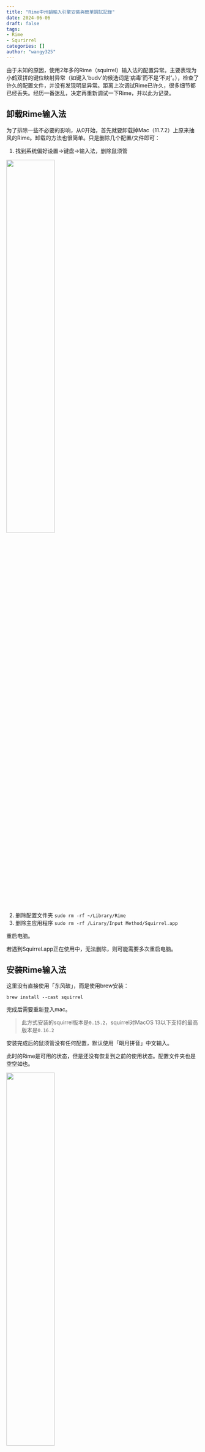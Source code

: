 ```yaml
---
title: "Rime中州韻輸入引擎安裝與簡單調試記錄"
date: 2024-06-06
draft: false
tags: 
- Rime
- Squrirrel
categories: []
author: "wangy325"
---
```


由于未知的原因，使用2年多的Rime（squirrel）输入法的配置异常。主要表现为小鹤双拼的键位映射异常（如键入‘budv’的候选词是‘病毒’而不是‘不对’。），检查了许久的配置文件，并没有发现明显异常。距离上次调试Rime已许久，很多细节都已经丢失。经历一番迷乱，决定再重新调试一下Rime，并以此为记录。

<!--more-->

## 卸载Rime输入法

为了排除一些不必要的影响，从0开始，首先就要卸载掉Mac（11.7.2）上原来抽风的Rime。卸载的方法也很简单。只是删除几个配置/文件即可：

1. 找到系统偏好设置->键盘->输入法，删除鼠须管

<img src="/img/rime/uninstall.png" width="50%" />

2. 删除配置文件夹
`sudo rm -rf ~/Library/Rime`
3. 删除主应用程序
`sudo rm -rf /Lirary/Input Method/Squirrel.app`

重启电脑。

若遇到Squirrel.app正在使用中，无法删除，则可能需要多次重启电脑。

## 安装Rime输入法

这里没有直接使用「东风破」，而是使用brew安装：

`brew install --cast squirrel`

完成后需要重新登入mac。

> 此方式安装的squirrel版本是`0.15.2`，squirrel对MacOS 13以下支持的最高版本是`0.16.2`

安装完成后的鼠须管没有任何配置，默认使用「朙月拼音」中文输入。

此时的Rime是可用的状态，但是还没有恢复到之前的使用状态。配置文件夹也是空空如也。

<img src="/img/rime/install_config_file.png" width="50%" />

## Rime的基本配置文件

这时候就需要使用「东风破」来安装配置文件了。

首先需要安装基础配置以及基础词汇

```bash
git clone --depth 1 https://github.com/rime/plum.git
cd plum
bash rime-install prelude 
bash rime-install essay
bash rime-install luna-pinyin 
```

克隆「东风破」项目到本地，进入项目文件夹。接下来分别安装：

- 基础配置文件
- 预设词汇和语言模型
- 朙月拼音（为了更好的输入体验，小鹤双拼依赖朙月拼音的词库）

接下来安装双拼配置文件：

`bash rime-install double-pinyin`

一直到这里都并没有定制化。

## 定制化

### 用户数据同步

编辑Rime配置文件夾下的`installation.yaml`，在文件最后加入以下内容：

`sync_dir: '/Users/wangy325/Library/Rime/sync'`

手动创建`sync`文件夹，重新部署之后，即可同步用户数据。

> 同步文件夾可以在硬盘任何地方，上述只是用作演示。

<img src="/img/rime/sync.png" width="30%" />

### squirrel_custom.yaml

> 📌Squirrel的配置支持「补丁」的方式，意即不用修改通过「plum」安装的默认配置，而是通过创建新的配置文件，以补丁的方式对其进行个性化设置。这样可以避免对默认配置文件作出修改而导致一系列难以排查的问题。
>
> Squirrel的配置文件通常以`some_config.yaml`命名，如果要定制化，只需要新创建一个`some_config_custom.yaml`配置文件，然后以`patch`为开头，进行配置即可。

`squirrel.yaml`文件主要配置了鼠鬚管輸入法的一些基本配置，如候選詞的排布方向，字体大小，配色方案等等，是最基础的配置。
以下配置片段截取了一些重要的，仅供参考。

```yaml
patch:
  us_keyboard_layout: true      # 鍵盤選項：應用美式鍵盤佈局
#  show_notifications_when: growl_is_running  # 狀態通知，默認裝有Growl時顯示，也可設爲全開（always）全關（never）
  style/horizontal: true        # 候選窗横向顯示
#  style/inline_preedit: false   # 非內嵌編碼行
#  style/font_face: "儷黑 Pro"    # 我喜歡的字體名稱
  style/font_point: 14          # 字號
#  style/corner_radius: 10       # 窗口圓角半徑
#  style/border_height: 0        # 窗口邊界高度，大於圓角半徑才有效果
#  style/border_width: 0         # 窗口邊界寬度，大於圓角半徑才有效果
  style/label_font_point: 14     # 候选词序号字号 建议和候选词字号一致
  style/comment_font_point: 14   # 候选词的注释字号，建议一样或者小于候选词字号
  style/color_scheme: cheese_blue     # 選擇配色方案
  style/corner_radius: 5        # 候选框圆角半径 
```

如果安装完成squirrel之后，并没有发现`squirrel.yaml`这个配置文件，可以在安装包中找到。安装包的位置在`/Library/Input Method/Squirrel.app`，显示包内容就可拷贝一份放在配置文件夹里了（不拷贝也并无影响）。

如果觉得默认/自带的配色方案都不太喜欢，定制一份「专属」的配色方案也很简单，热心的社区提供了易用的调色板：https://gjrobert.github.io/Rime-See-Me-squirrel/。

> 实际上，上面的`cheese_blue`，就是我使用调色板自己捣鼓出来的。😁️

某些特定的应用程序界面，可能只需要英文输入模式即可「如终端」，可以使用`app_options`标签对特定程序的输入方案进行定制：

```yaml
app_options:
  com.apple.Spotlight:
    ascii_mode: true
  com.alfredapp.Alfred:
    ascii_mode: true
  com.apple.Terminal:
    ascii_mode: true
    no_inline: true
    #...
```

上述配置已经包含在默认`squirrel.yaml`配置文件里了。

### default.custom.yaml

`default.custom`配置文件定义了输入方案选单、热键、候选字数量、punctuator「谓句读处理器」、recognizer「可谓规则匹配器」等配置。

以下列出了`default.yaml`的配置项（部分）

```yaml
# Rime default settings
# encoding: utf-8

config_version: '0.40'

schema_list:  #输入方案列表
  - schema: luna_pinyin
  - schema: luna_pinyin_simp
  - schema: luna_pinyin_fluency
  - schema: bopomofo

switcher:  # 切换输入方案的快捷键
  caption: 〔方案選單〕
  hotkeys:
    - Control+grave  # ctrl + `
    - Control+Shift+grave  
    - F4
  save_options: 
    - full_shape
    - ascii_punct
    - simplification
  fold_options: true
  abbreviate_options: true
  option_list_separator: '／'

menu: 
  page_size: 5  #候选词数目

punctuator:  # 自定义符号输入
  full_shape:
    __include: punctuation:/full_shape
  half_shape:
    __include: punctuation:/half_shape

key_binder:     # 按键绑定
  bindings:
    __patch:
      - key_bindings:/emacs_editing
      - key_bindings:/move_by_word_with_tab

 # 输入识别与匹配，一般用来连贯地输入含有字母和数字的组合，如id、邮箱等 
 # 一般来说，如果在中文输入模式下，想输入「mamba24」，就需要先输入「mamba」然后「回车键」上屏，接着使用小键盘输入24，使用特定的模式匹配，可以连贯地输入mamba24
recognizer: 
  patterns:
    email: "^[A-Za-z][-_.0-9A-Za-z]*@.*$"
    uppercase: "[A-Z][-_+.'0-9A-Za-z]*$"
    url: "^(www[.]|https?:|ftp[.:]|mailto:|file:).*$|^[a-z]+[.].+$"

ascii_composer:  # 设置caps、shift、control等键的作用
  good_old_caps_lock: true
  switch_key:
    Shift_L: inline_ascii
    Shift_R: commit_text
    Control_L: noop
    Control_R: noop
    Caps_Lock: clear
    Eisu_toggle: clear
```

此次定制化的主要配置集中在：

1. schema_list：配置输入方案
2. switcher/hotkeys：配置方案切换的快捷键
3. ascii_composer/switch_key：配置中/英切换的快捷键
4. menu/page_size：配置候选词数目

以下是`default.custom.yaml`配置示例：

```yaml
# 以补丁方式配置
patch:
  schema_list:
    - schema: double_pinyin_flypy # 仅保留小鹤双拼
    # - schema: luna_pinyin # 全拼
    # - schema: double_pinyin # 自然码
  switcher:
    hotkeys: #输入选单切换快捷键
      - "Control+grave" # 注意是control+`，不是command+`
      - "Shift+F4"  # 避免按键冲突
    save_options:
      - full_shape
      - ascii_punct
      - simplification
      - zh_hans
      - emoji_suggestion
  menu:
    page_size: 6 #候选字6个
  ascii_composer: # 设置caps、shift、control等键的作用
    good_old_caps_lock: false # 若为true，caps只切换大小写
    switch_key:
      Caps_Lock: noop # 仅仅切换大小写
      Shift_L: commit_code # 使用shift切换中英文
      Shift_R: noop  # MAC系统无法区分Shift/Control_L和R，因此都是L 
      Control_L: noop
      Control_R: noop
      Eisu_toggle: clear
```

> mac原生输入法支持使用`caps`按键支持中/英切换，如若使用鼠须管，可以关闭这一偏好，让其仅作大小写切换。


### double_pinyin_flypy.custom.yaml

上文提到的配置都算是输入引擎的通用性配置，如果想真正定制输入法，还得从`double_pinyin_flypy.schema.yaml`入手，这是小鹤双拼的配置项。稍作「补丁」，便可以让它更好为输入服务。

关于`schema.yaml`内各配置项的具体解释，可以参照[schema.yaml释义](https://github.com/LEOYoon-Tsaw/Rime_collections/blob/master/Rime_description.md)，或者[输入法引擎与功能组件](https://github.com/rime/home/wiki/RimeWithSchemata#%E8%BC%B8%E5%85%A5%E6%B3%95%E5%BC%95%E6%93%8E%E8%88%87%E5%8A%9F%E8%83%BD%E7%B5%84%E4%BB%B6)

通俗地讲，输入法引擎获取键盘的输入，通过一系列的分析、匹配、处理，找到合适的规则，然后根据规则显示最匹配的候选字。而输入引擎里，所谓的「processors」、「segmentors」、「translators」和「filters」不过是处理键盘输入的**先后**流程罢了。

而大部分的流程，都无需关心，需要处理的，仅仅是小部分。

此文对小鹤双拼的定制化，主要集中在4个方面：

- emoji的支持
- 中英文混输，这是很多网络输入法自带的功能
- 模糊音，南方人太需要这个了😳
- 自定义短语，可以快速输入邮箱之类
- 日期和时间快速输入（小插件）

#### 快速输入emoji

#####  使用「plum」安装指定输入法对emoji的支持

`bash rime-install emoji:customize:double_pinyin_flypy`

上述命令对「小鹤双拼」输入法安装了对emoji的支持，透过安装日志，其实可以看到实际上就是对`double_pinyin_flypy.custom.yaml`打上补丁。

<img src="/img/rime/install_emoji.png" width="70%" />

查看配置文件，可以看到多了如下配置：

```yaml
# Rx: emoji:customize:schema=double_pinyin_flypy {  #emoji支持
  - patch/+:
      __include: emoji_suggestion:/patch
# }
```

并且可以看到配置目录多了`emoji_suggestion.yaml`文件夹以及`opencc`文件夹里的「emoji词典」。

此时，输入法的选单有一些小小的变化，即加入了emoji建议的开关：

 <img src="/img/rime/quick_setting.png" width="50%" />

 调出此选单，按「6」可以选择开启或者关闭emoji建议。

 这要得益于`emoji_suggestion.yaml`的配置，这个配置是通过上述「patch」成为了`double_pinyin_flypy.custom.yaml`的配置。

 > 基于这种方式，也可以很方便地为其他输入方案引入emoji输入的支持。

重新部署后，就可以直接在候选词中输入emoji：

<img src="/img/rime/emoji_suggestion1.png" width="50%" />

上图使用的小鹤双拼输入法，*不过拼音显示的内容是全拼*。

需要注意的是，不同版本的系统可能对emoji的支持不同，可能会出现部分乱码，这样的候选字很影响输入体验。

<img src="/img/rime/error_code.png"  width="50%"/>

比较直接的处理方法，就是在`opencc`文件夹里面，找到对应的emoji字典，删掉里面乱码的内容🤭。

<img src="/img/rime/opencc_emoji.png" width="50%"/>

##### 自定义符号上屏

除了上面的方法之外，还有一个可以快速输入emoji的功能，就是借助于「punctuator」和「recognizer」以及`symbols.yaml`

「punctuator」是「句讀處理器，將單個字符按鍵直接映射爲文字符號」，简单来讲，它可以快速让符号上屏。

「recognizer」可以认作「匹配器」，用于匹配特定的输入码，使用的正则表达式进行匹配。

因此，配合使用，可以获得如下的效果：

<img src="/img/rime/symbols.png" width="50%" />

即输入`/tq`，即可出现和「天气」有关的候选项。

如何做呢，首先需要如下配置：

```yaml
patch:
    punctuator:
        import_preset: symbols    #自定义表情输入 更多参见symbols.custom.yaml
    recognizer:
        patterns:
            punct: "^/([a-z]+|[0-9]0?)$"  # 自定义符号上屏
```

默认地，`symbols.yaml`里定义了**很多**快速输入的符号，但是，我们可以定义更多，并且覆盖一些「略显繁琐」的默认配置。

在自定义的`symbols.custom.yaml`配置文件中，还可以做更多的定制：

```yaml
patch:
  punctuator/import_preset: symbols
  punctuator/full_shape/+:
    '/' : [ ／, ÷ ]
  punctuator/half_shape/+:
    '/' : [ '/', ÷ ]
    '@' : '@'
  punctuator/symbols/+:
    "/fs": [½, ‰, ¼, ⅓, ⅔, ¾, ⅒ ]
    "/xh": [ ＊, ×, ✱, ★, ☆, ✩, ✧, ❋, ❊, ❉, ❈, ❅, ✿, ✲]
    "/dq": [🌍,🌎,🌏,🌐,🌑,🌒,🌓,🌔,🌕,🌖,🌗,🌘]
    "/sg": [🍇,🍉,🍌,🍍,🍎,🍏,🍑,🍒,🍓,🍊,🍋,🫐,🍈,🥭,🥝]
  recognizer/patterns/punct: '^/([0-9]0?|[A-Za-z]+)$'
```

首先做的一件事情，就是覆盖了原来对于`/`符号的提示，默认的设置，输入`/`会显示`、,､, '/', ／〔全角〕, ÷`4个候选，根据喜好保留即可。其次就是可以通过`/xx`的方式快捷输入emoji表情符号，对于常用emoji的人来说，这无异于天降甘霖啦😄️。

#### 中英文混输

通常，在中文模式下，直接输入英文并带有「提示」是非常有必要的功能。幸好，使用插件解决可以满足这个功能：

`bash rime-install BlindingDark/rime-easy-en:customize:schema=double_pinyin_flypy`

和emoji的支持一样，「东风破」的安装命令会在配置文件上打上「补丁」。

```yaml
# Rx: BlindingDark/rime-easy-en:customize:schema=double_pinyin_flypy 
#中英文混输 Typing English when using Chinese input-method
__patch:
    - patch/+:
         __include: easy_en:/patch
         easy_en/enable_sentence: false   # 避免矫枉过正，把所有的字母组合当作英文作为候选词
```

`easy_en/enable_sentence`开关的作用是，将任何输入的字符都作为英文候选，这样有点「过分敏感」了，通常需要将其设置为`false`。

重新部署后，即可在中文输入模式下，实现英文输入：

<img src="/img/rime/mix_input.png" width="50%"/>

#### 模糊音

模糊音若是用的多了，候选词往往会更混乱。但是对于前后鼻音拎不清的南方人来讲，没有模糊音，输入后鼻音真的好模糊😭️！所以还是想想怎样让鼠须管支持模糊音吧。

```yaml
patch:
    speller/algebra:                        #模糊音配置（部分），需要使用哪个就取消前面的注释
        - erase/^xx$/                      # 第一行保留
        #- derive/^([zcs])h/$1/             # zh, ch, sh => z, c, s
        #- derive/^([zcs])([^h])/$1h$2/     # z, c, s => zh, ch, sh
        # - derive/([aei])n$/$1ng/            # an => ang en => eng, in => ing
        # - derive/([aei])ng$/$1n/            # ang => an eng => en, ing => in 
        # - derive/([u])an$/$1ang/            # uan => uang
        # - derive/([u])ang$/$1an/            # uang => uan
```

模糊音的配置项应位于「拼写算法」里，意为将在拼写时将`a`认作`b`。上面的配置文件列出了典型的模糊音配置。

由于双拼有自己的键位映射，所以在配置模糊音时，需要将模糊音配置在键位映射（全拼转双拼）之前，这样模糊音才能生效，并且需要
在`custom`配置里，模糊音配置之后，重新「抄写」一遍双拼的键盘映射配置。

具体的模糊音处理，参考[模糊音定製模板](https://gist.github.com/lotem/2320943)。

#### 自定义词典

在鼠须管中使用自定义词典也非常简单。只需要在`xxx.custom.yaml`配置文件中添加如下配置即可：

```yaml
###使用自定义词典 custom_phrase.txt 
patch:
    custom_phrase: 
    dictionary: ""
    user_dict: custom_phrase
    db_class: stabledb
    enable_completion: false    #关闭逐键提示，精确匹配输入码的候选字即可
    enable_sentence: false      # 关闭输入法连打，此配置对双拼方案无效
    initial_quality: 1
    "engine/translators/@5": table_translator@custom_phrase  # 在translators列表配置第5项中加入配置，启用自定义词典
```

> 上述配置中的`@5`意思是`@n`，意思是在列表项目配置中的第n个元素位设定新的值。常用用`@last`，表示在列表配置项最后加入配置。

此外，还需要一个名字为`custom_phrase.txt`的用户字典（在鼠须管的配置文件目录下），字典的内容格式为「候选字\tab输入码\tab权重（可省略）」，`\tab`表示各项以制表符（tab）分隔。

重新部署后，既可以使用自定义短语。自定义短语用来快速输入邮箱📮️地址非常有用。

<img src="/img/rime/custom_phrase.png" width="50%"/>

#### 日期时间动态输入

需要使用[这个](https://github.com/hchunhui/librime-lua/wiki)拓展。

具体的使用方法是：

1. clone项目，找到项目中的`sample`文件夹，将`lua`文件夹和`rime.lua`文件拷贝到`User/xxx/Library/Rime`目录下。
2. 修改使用的输入方案的配置文件，本文讨论的是`double_pinyin_flypy.custom.yaml`文件，添加如下配置：

```yaml
engine/translators/+:
    - lua_translator@date_translator         # 日期候选 
    - lua_translator@time_translator         # 时间候选
    # 还有一些函数可以调用，参见rime.lua
```

重新部署后，就可以在输入选框中快速键入当前日期和时间了。

<img src="/img/rime/date_to_screen.png" width="50%" />

## 其他杂项

### 双拼显示双拼码，不解析为全拼

在默认配置下，即使使用小鹤双拼方案，在键入输入码之后，屏上显示的依然是全拼，就像这样：

<img src="/img/rime/full_pinyin.png" width="50%" />

对于习惯双拼上屏的用户来说，可能有一点别扭，此时，需要额外的配置，来使屏上直接显示键入码，而不「翻译」为全拼：

```yaml
patch:
    translator/preedit_format: []         #双拼显示双拼码，不解析为全拼
```

重新部署后生效。

<img src="/img/rime/double_pinyin.png" alt="屏上显示为双拼" width="50%" />

### 快速输入id，网址、邮箱等

前文已经提到过，`recognizer/patterns`可以用来匹配输入码，适合进行快速处理。利用这个机制，除了可以通过使用`/bq`快速输入表情之外，还可以做一些特别的事情：

```yaml
patch:
  recognizer:
    patterns:
      punct: "^/([a-z]+|[0-9]0?)$"  # 自定义符号上屏
      email: "^[A-Za-z][-_.0-9A-Za-z]*@.*$"   # email快速上屏
      uppercase: "[A-Z][-_+.'0-9A-Za-z]*$"    # 大写英文直接上屏
      url: "^(www[.]|https?:|ftp[.:]|mailto:|file:).*$|^[a-z]+[.].+$"   #网址快速上屏
      mypattern: "^icool[0-9]+$"     # 直接输入id，而不需要先上屏icool
```

在中文输入模式下，如果要输入网址，邮箱等全英文的「字符串」，在不切换为英文输入模式的情况下，一般需要多次上屏操作，往往不能一次性连续的输入。而借助`recognizer/patterns`，则可以实现连续输入一次上屏。

还可以自定义匹配模式，比如带数字的id，比如`icool123`，上面的最后一项自定义配置即可快速输入，不需要2次上屏。

在注释掉上述`url` pattern后，在中文模式下不能快速输入网址，在输入`www`之后，接`.`会直接上屏：

<img src="/img/rime/a_1.gif" alt="www直接上屏了" width="50%" />

而在取消注释（即启用pattern）后，在中文输入模式下，可以直接输入网址：

<img src="/img/rime/a_2.gif" alt="快速输入网址" width="50%" />

其他匹配模式效果一致，不再一一例证。

### 查看部署的日志

如果想知道配置自定义配置为什么没有生效，查看部署日志文件或许是一个可行的办法。

以macOS 11.7.2为例，日志文件存放在`/var/folders/9v/v3ws_2g90cg9_ntr7rmc8kpc0000gn/T`目录下。 三个日志文件分别是：

- rime.squirrel.ERROR， 错误日志，主要查看
- rime.squirrel.INFO， 信息级别，记录内容较多
- rime.squirrel.WARNING，警告级别，可能会记录一些不影响使用的警告信息，如自定义配置缺失等

可以通过`echo $TMPDIR`来快速定位日志文件的目录。

---

References:

- [如何卸载Rime输入法](https://www.cnblogs.com/Bob-wei/p/5010143.html)
- [东风破](https://github.com/rime/plum?tab=readme-ov-file)
- [安装Rime](https://rime.im/download/)
- [squirrel.custom配置样例](https://gist.github.com/2290714)
- [squirrel-调色板](https://gjrobert.github.io/Rime-See-Me-squirrel/)
- [中英文混输](https://github.com/BlindingDark/rime-easy-en)
- [模糊音配置参考](https://gist.github.com/lotem/2320943)
- [日期动态输入](https://github.com/hchunhui/librime-lua/wiki)
- [schema.yaml配置文件解释](https://github.com/LEOYoon-Tsaw/Rime_collections/blob/master/Rime_description.md)
- [Rime方案設計（中階）](https://github.com/rime/home/wiki/RimeWithSchemata#rime-%E4%B8%AD%E7%9A%84%E6%95%B8%E6%93%9A%E6%96%87%E4%BB%B6%E5%88%86%E4%BD%88%E5%8F%8A%E4%BD%9C%E7%94%A8)
- [鼠须管的部署日志](https://github.com/rime/home/wiki/RimeWithSchemata#%E9%97%9C%E6%96%BC%E8%AA%BF%E8%A9%A6)